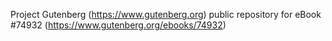 Project Gutenberg (https://www.gutenberg.org) public repository for
eBook #74932 (https://www.gutenberg.org/ebooks/74932)

